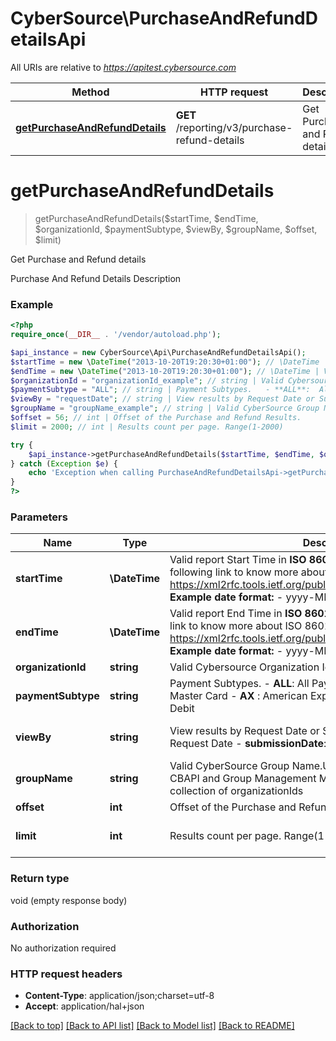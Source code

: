 # CyberSource\PurchaseAndRefundDetailsApi

All URIs are relative to *https://apitest.cybersource.com*

Method | HTTP request | Description
------------- | ------------- | -------------
[**getPurchaseAndRefundDetails**](PurchaseAndRefundDetailsApi.md#getPurchaseAndRefundDetails) | **GET** /reporting/v3/purchase-refund-details | Get Purchase and Refund details


# **getPurchaseAndRefundDetails**
> getPurchaseAndRefundDetails($startTime, $endTime, $organizationId, $paymentSubtype, $viewBy, $groupName, $offset, $limit)

Get Purchase and Refund details

Purchase And Refund Details Description

### Example
```php
<?php
require_once(__DIR__ . '/vendor/autoload.php');

$api_instance = new CyberSource\Api\PurchaseAndRefundDetailsApi();
$startTime = new \DateTime("2013-10-20T19:20:30+01:00"); // \DateTime | Valid report Start Time in **ISO 8601 format** Please refer the following link to know more about ISO 8601 format. - https://xml2rfc.tools.ietf.org/public/rfc/html/rfc3339.html#anchor14   **Example date format:**   - yyyy-MM-dd'T'HH:mm:ssXXX
$endTime = new \DateTime("2013-10-20T19:20:30+01:00"); // \DateTime | Valid report End Time in **ISO 8601 format** Please refer the following link to know more about ISO 8601 format. - https://xml2rfc.tools.ietf.org/public/rfc/html/rfc3339.html#anchor14   **Example date format:**   - yyyy-MM-dd'T'HH:mm:ssXXX
$organizationId = "organizationId_example"; // string | Valid Cybersource Organization Id
$paymentSubtype = "ALL"; // string | Payment Subtypes.   - **ALL**:  All Payment Subtypes   - **VI** :  Visa   - **MC** :  Master Card   - **AX** :  American Express   - **DI** :  Discover   - **DP** :  Pinless Debit
$viewBy = "requestDate"; // string | View results by Request Date or Submission Date.   - **requestDate** : Request Date   - **submissionDate**: Submission Date
$groupName = "groupName_example"; // string | Valid CyberSource Group Name.User can define groups using CBAPI and Group Management Module in EBC2. Groups are collection of organizationIds
$offset = 56; // int | Offset of the Purchase and Refund Results.
$limit = 2000; // int | Results count per page. Range(1-2000)

try {
    $api_instance->getPurchaseAndRefundDetails($startTime, $endTime, $organizationId, $paymentSubtype, $viewBy, $groupName, $offset, $limit);
} catch (Exception $e) {
    echo 'Exception when calling PurchaseAndRefundDetailsApi->getPurchaseAndRefundDetails: ', $e->getMessage(), PHP_EOL;
}
?>
```

### Parameters

Name | Type | Description  | Notes
------------- | ------------- | ------------- | -------------
 **startTime** | **\DateTime**| Valid report Start Time in **ISO 8601 format** Please refer the following link to know more about ISO 8601 format. - https://xml2rfc.tools.ietf.org/public/rfc/html/rfc3339.html#anchor14   **Example date format:**   - yyyy-MM-dd&#39;T&#39;HH:mm:ssXXX |
 **endTime** | **\DateTime**| Valid report End Time in **ISO 8601 format** Please refer the following link to know more about ISO 8601 format. - https://xml2rfc.tools.ietf.org/public/rfc/html/rfc3339.html#anchor14   **Example date format:**   - yyyy-MM-dd&#39;T&#39;HH:mm:ssXXX |
 **organizationId** | **string**| Valid Cybersource Organization Id | [optional]
 **paymentSubtype** | **string**| Payment Subtypes.   - **ALL**:  All Payment Subtypes   - **VI** :  Visa   - **MC** :  Master Card   - **AX** :  American Express   - **DI** :  Discover   - **DP** :  Pinless Debit | [optional] [default to ALL]
 **viewBy** | **string**| View results by Request Date or Submission Date.   - **requestDate** : Request Date   - **submissionDate**: Submission Date | [optional] [default to requestDate]
 **groupName** | **string**| Valid CyberSource Group Name.User can define groups using CBAPI and Group Management Module in EBC2. Groups are collection of organizationIds | [optional]
 **offset** | **int**| Offset of the Purchase and Refund Results. | [optional]
 **limit** | **int**| Results count per page. Range(1-2000) | [optional] [default to 2000]

### Return type

void (empty response body)

### Authorization

No authorization required

### HTTP request headers

 - **Content-Type**: application/json;charset=utf-8
 - **Accept**: application/hal+json

[[Back to top]](#) [[Back to API list]](../../README.md#documentation-for-api-endpoints) [[Back to Model list]](../../README.md#documentation-for-models) [[Back to README]](../../README.md)

